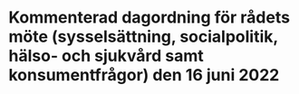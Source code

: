 # Kommenterad dagordning för rådets möte (sysselsättning, socialpolitik, hälso- och sjukvård samt konsumentfrågor) den 16 juni 2022


